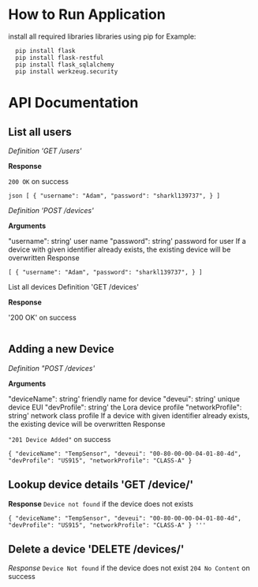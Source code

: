 # How to Run Application

install all required libraries libraries using pip
for Example:
```
  pip install flask
  pip install flask-restful
  pip install flask_sqlalchemy
  pip install werkzeug.security
```


# API Documentation

## List all users

*Definition 'GET /users'*

**Response**

`200 OK` on success
```
json [ { "username": "Adam", "password": "sharkl139737", } ]
```
*Definition 'POST /devices'*

**Arguments**

"username": string' user name
"password": string' password for user
If a device with given identifier already exists, the existing device will be overwritten Response
```
[ { "username": "Adam", "password": "sharkl139737", } ]
```
List all devices
Definition 'GET /devices'

**Response**

'200 OK' on success
```json [ { "deviceName": "TempSensor", "deveui": "00-80-00-00-04-01-80-4d", "devProfile": "US915", "networkProfile": "CLASS-A" } ]
```
## Adding a new Device

*Definition "POST /devices'*

**Arguments**

"deviceName": string' friendly name for device
"deveui": string' unique device EUI
"devProfile": string' the Lora device profile
"networkProfile": string' network class profile
If a device with given identifier already exists, the existing device will be overwritten Response

`"201 Device Added"` on success
```
{ "deviceName": "TempSensor", "deveui": "00-80-00-00-04-01-80-4d", "devProfile": "US915", "networkProfile": "CLASS-A" }
```

## Lookup device details 'GET /device/'

**Response**
`Device not found` if the device does not exists

```
{ "deviceName": "TempSensor", "deveui": "00-80-00-00-04-01-80-4d", "devProfile": "US915", "networkProfile": "CLASS-A" } '''
```
## Delete a device 'DELETE /devices/'

*Response*
`Device Not found` if the device does not exist
`204 No Content` on success
